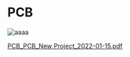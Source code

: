 # PCB

![aaaa](https://user-images.githubusercontent.com/56684731/149732183-856384c4-31f6-49f3-87be-4e310b90ce2d.png)


[PCB_PCB_New Project_2022-01-15.pdf](https://github.com/Mirela19/Interfatare-GPS-cu-STM32/files/7880193/PCB_PCB_New.Project_2022-01-15.pdf)

